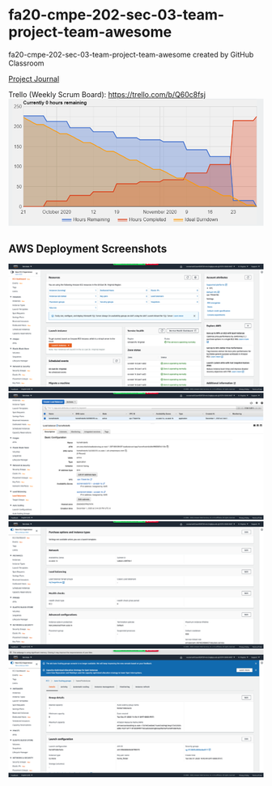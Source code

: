 # fa20-cmpe-202-sec-03-team-project-team-awesome
fa20-cmpe-202-sec-03-team-project-team-awesome created by GitHub Classroom

[Project Journal](ProjectJournal.md)

Trello (Weekly Scrum Board): https://trello.com/b/Q60c8fsj
![Burndown_chart](Screenshots/Burndown_chart.PNG)

## AWS Deployment Screenshots

![ec2_dashboard](Screenshots/ec2_dashboard.png)
![load_balancer_dashboard](Screenshots/load_balancer_dashboard.png)
![loadbalancer_auto_scale](Screenshots/loadbalancer_auto_scale.png)
![auto_scale_dashboard](Screenshots/auto_scale_dashboard.png)

